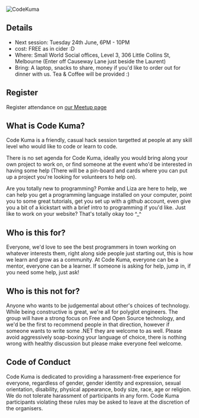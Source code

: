 
![CodeKuma](https://github.com/pomke/codekuma/raw/master/art/codekuma-logo.png)


## Details 

* Next session: Tuesday 24th June, 6PM - 10PM 
* cost: FREE as in cider :D
* Where: Small World Social offices, Level 3, 306 Little Collins St, Melbourne (Enter off Causeway Lane just beside the Laurent)
* Bring: A laptop, snacks to share, money if you'd like to order out for dinner with us. Tea & Coffee will be provided :)

## Register

Register attendance on [our Meetup page](http://www.meetup.com/Code-Kuma/)


## What is Code Kuma?

Code Kuma is a friendly, casual hack session targetted at people at any skill level who would like to code or learn to code. 

There is no set agenda for Code Kuma, ideally you would bring along your own project to work on, or find someone at the event who'd 
be interested in having some help (There will be a pin-board and cards where you can put up a project you're looking for volunteers
to help on). 

Are you totally new to programming? Pomke and Liza are here to help, we can help you get a programming language installed on your
computer, point you to some great tutorials, get you set up with a github account, even give you a bit of a kickstart with a brief intro to programming if you'd like. Just like to work on your website? That's totally okay too ^_^

## Who is this for?

Everyone, we'd love to see the best programmers in town working on whatever interests them, right along side people just starting out, 
this is how we learn and grow as a community. At Code Kuma, everyone can be a mentor, everyone can be a learner. If someone is asking for 
help, jump in, if you need some help, just ask!

## Who is this not for?

Anyone who wants to be judgemental about other's choices of technology. While being constructive is great, we're all for polyglot engineers.
The group will have a strong focus on Free and Open Source technology, and we'd be the first to recommend people in that direction, however if
someone wants to write some .NET they are welcome to as well. Please avoid aggressively soap-boxing your language of choice, there is nothing 
wrong with healthy discussion but please make everyone feel welcome.


## Code of Conduct

Code Kuma is dedicated to providing a harassment-free experience for everyone, regardless of gender, gender identity and expression, sexual orientation, disability, physical appearance, body size, race, age or religion. We do not tolerate harassment of participants in any form. Code Kuma participants violating these rules may be asked to leave at the discretion of the organisers. 
